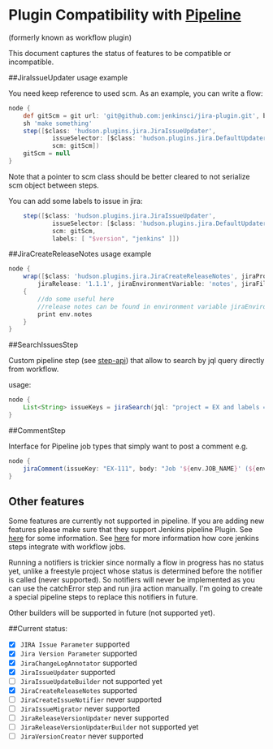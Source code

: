 # Plugin Compatibility with [Pipeline](https://github.com/jenkinsci/workflow-plugin)
(formerly known as workflow plugin)

This document captures the status of features to be compatible or incompatible.

##JiraIssueUpdater usage example

You need keep reference to used scm.
As an example, you can write a flow:

```groovy
node {
    def gitScm = git url: 'git@github.com:jenkinsci/jira-plugin.git', branch: 'master'
    sh 'make something'
    step([$class: 'hudson.plugins.jira.JiraIssueUpdater', 
            issueSelector: [$class: 'hudson.plugins.jira.DefaultUpdaterIssueSelector'], 
            scm: gitScm])            
    gitScm = null
}
```

Note that a pointer to scm class should be better cleared to not serialize scm object between steps.

You can add some labels to issue in jira:
```groovy
    step([$class: 'hudson.plugins.jira.JiraIssueUpdater', 
            issueSelector: [$class: 'hudson.plugins.jira.DefaultUpdaterIssueSelector'], 
            scm: gitScm,
            labels: [ "$version", "jenkins" ]])            
```

##JiraCreateReleaseNotes usage example

```groovy
node {
    wrap([$class: 'hudson.plugins.jira.JiraCreateReleaseNotes', jiraProjectKey: 'TST', 
	    jiraRelease: '1.1.1', jiraEnvironmentVariable: 'notes', jiraFilter: 'status in (Resolved, Closed)']) 
	{
        //do some useful here
		//release notes can be found in environment variable jiraEnvironmentVariable
		print env.notes
    }
}
```

##SearchIssuesStep

Custom pipeline step (see [step-api](https://github.com/jenkinsci/workflow-plugin/blob/master/step-api/README.md)) that allow to search by jql query directly from workflow.

usage:
```groovy
node {
    List<String> issueKeys = jiraSearch(jql: "project = EX and labels = 'jenkins' and labels = '${version}'")	
}
```

##CommentStep

Interface for Pipeline job types that simply want to post a comment e.g.
```groovy
node {
    jiraComment(issueKey: "EX-111", body: "Job '${env.JOB_NAME}' (${env.BUILD_NUMBER}) builded. Please go to ${env.BUILD_URL}.")
}
```

## Other features

Some features are currently not supported in pipeline.
If you are adding new features please make sure that they support Jenkins pipeline Plugin.
See [here](https://github.com/jenkinsci/workflow-plugin/blob/master/COMPATIBILITY.md) for some information.
See [here](https://github.com/jenkinsci/workflow-plugin/blob/master/basic-steps/CORE-STEPS.md) for more information how core jenkins steps integrate with workflow jobs.

Running a notifiers is trickier since normally a flow in progress has no status yet, unlike a freestyle project whose status is determined before the notifier is called (never supported).
So notifiers will never be implemented as you can use the catchError step and run jira action manually.
I'm going to create a special pipeline steps to replace this notifiers in future.

Other builders will be supported in future (not supported yet).

##Current status:

- [X] `JIRA Issue Parameter` supported
- [X] `Jira Version Parameter` supported
- [X] `JiraChangeLogAnnotator` supported
- [X] `JiraIssueUpdater` supported
- [ ] `JiraIssueUpdateBuilder` not supported yet
- [X] `JiraCreateReleaseNotes` supported
- [ ] `JiraCreateIssueNotifier` never supported
- [ ] `JiraIssueMigrator` never supported
- [ ] `JiraReleaseVersionUpdater` never supported
- [ ] `JiraReleaseVersionUpdaterBuilder` not supported yet
- [ ] `JiraVersionCreator` never supported
